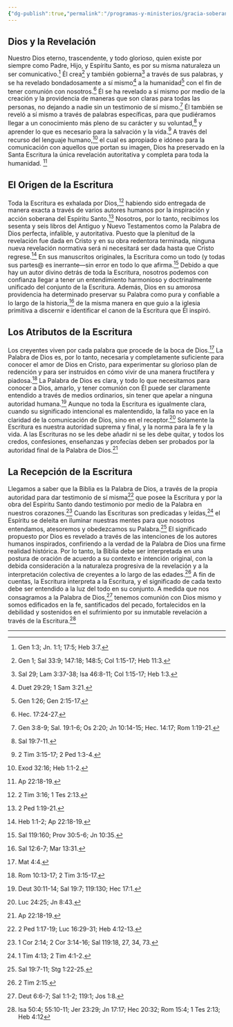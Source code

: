 ```yaml
---
{"dg-publish":true,"permalink":"/programas-y-ministerios/gracia-soberana-orizaba/identidad-y-teologia/las-escrituras/"}
---
```


## Dios y la Revelación

Nuestro Dios eterno, trascendente, y todo glorioso, quien existe por siempre como Padre, Hijo, y Espíritu Santo, es por su misma naturaleza un ser comunicativo.[^1] Él crea[^2] y también gobierna[^3] a través de sus palabras, y se ha revelado bondadosamente a sí mismo[^4] a la humanidad[^5] con el fin de tener comunión con nosotros.[^6] Él se ha revelado a sí mismo por medio de la creación y la providencia de maneras que son claras para todas las personas, no dejando a nadie sin un testimonio de sí mismo.[^7] Él también se reveló a sí mismo a través de palabras específicas, para que pudiéramos llegar a un conocimiento más pleno de su carácter y su voluntad,[^8] y aprender lo que es necesario para la salvación y la vida.[^9] A través del recurso del lenguaje humano,[^10] el cual es apropiado e idóneo para la comunicación con aquellos que portan su imagen, Dios ha preservado en la Santa Escritura la única revelación autoritativa y completa para toda la humanidad. [^11]

## El Origen de la Escritura

Toda la Escritura es exhalada por Dios,[^12] habiendo sido entregada de manera exacta a través de varios autores humanos por la inspiración y acción soberana del Espíritu Santo.[^13] Nosotros, por lo tanto, recibimos los sesenta y seis libros del Antiguo y Nuevo Testamentos como la Palabra de Dios perfecta, infalible, y autoritativa. Puesto que la plenitud de la revelación fue dada en Cristo y en su obra redentora terminada, ninguna nueva revelación normativa será ni necesitará ser dada hasta que Cristo regrese.[^14] En sus manuscritos originales, la Escritura como un todo (y todas sus partes@ es inerrante—sin error en todo lo que afirma.[^15] Debido a que hay un autor divino detrás de toda la Escritura, nosotros podemos con confianza llegar a tener un entendimiento harmonioso y doctrinalmente unificado del conjunto de la Escritura. Además, Dios en su amorosa providencia ha determinado preservar su Palabra como pura y confiable a lo largo de la historia,[^16] de la misma manera en que guio a la iglesia primitiva a discernir e identificar el canon de la Escritura que Él inspiró.

## Los Atributos de la Escritura

Los creyentes viven por cada palabra que procede de la boca de Dios.[^17] La Palabra de Dios es, por lo tanto, necesaria y completamente suficiente para conocer el amor de Dios en Cristo, para experimentar su glorioso plan de redención y para ser instruidos en cómo vivir de una manera fructífera y piadosa.[^18] La Palabra de Dios es clara, y todo lo que necesitamos para conocer a Dios, amarlo, y tener comunión con Él puede ser claramente entendido a través de medios ordinarios, sin tener que apelar a ninguna autoridad humana.[^19] Aunque no toda la Escritura es igualmente clara, cuando su significado intencional es malentendido, la falla no yace en la claridad de la comunicación de Dios, sino en el receptor.[^20] Solamente la Escritura es nuestra autoridad suprema y final, y la norma para la fe y la vida. A las Escrituras no se les debe añadir ni se les debe quitar, y todos los credos, confesiones, enseñanzas y profecías deben ser probados por la autoridad final de la Palabra de Dios.[^21]

## La Recepción de la Escritura

Llegamos a saber que la Biblia es la Palabra de Dios, a través de la propia autoridad para dar testimonio de sí misma[^22] que posee la Escritura y por la obra del Espíritu Santo dando testimonio por medio de la Palabra en nuestros corazones.[^23] Cuando las Escrituras son predicadas y leídas,[^24] el Espíritu se deleita en iluminar nuestras mentes para que nosotros entendamos, atesoremos y obedezcamos su Palabra.[^25] El significado propuesto por Dios es revelado a través de las intenciones de los autores humanos inspirados, confiriendo a la verdad de la Palabra de Dios una firme realidad histórica. Por lo tanto, la Biblia debe ser interpretada en una postura de oración de acuerdo a su contexto e intención original, con la debida consideración a la naturaleza progresiva de la revelación y a la interpretación colectiva de creyentes a lo largo de las edades.[^26] A fin de cuentas, la Escritura interpreta a la Escritura, y el significado de cada texto debe ser entendido a la luz del todo en su conjunto. A medida que nos consagramos a la Palabra de Dios,[^27] tenemos comunión con Dios mismo y somos edificados en la fe, santificados del pecado, fortalecidos en la debilidad y sostenidos en el sufrimiento por su inmutable revelación a través de la Escritura.[^28]

  

---
[^1]: Gen 1:3; Jn. 1:1; 17:5; Heb 3:7.

[^2]: Gen 1; Sal 33:9; 147:18; 148:5; Col 1:15-17; Heb 11:3.

[^3]: Sal 29; Lam 3:37-38; Isa 46:8-11; Col 1:15-17; Heb 1:3.

[^4]: Duet 29:29; 1 Sam 3:21.

[^5]: Gen 1:26; Gen 2:15-17.

[^6]: Hec. 17:24-27.

[^7]: Gen 3:8-9; Sal. 19:1-6; Os 2:20; Jn 10:14-15; Hec. 14:17; Rom 1:19-21.

[^8]: Sal 19:7-11.

[^9]: 2 Tim 3:15-17; 2 Ped 1:3-4.

[^10]: Exod 32:16; Heb 1:1-2.

[^11]: Ap 22:18-19.

[^12]: 2 Tim 3:16; 1 Tes 2:13.

[^13]: 2 Ped 1:19-21.

[^14]: Heb 1:1-2; Ap 22:18-19.

[^15]: Sal 119:160; Prov 30:5-6; Jn 10:35.

[^16]: Sal 12:6-7; Mar 13:31.

[^17]: Mat 4:4.

[^18]: Rom 10:13-17; 2 Tim 3:15-17.

[^19]: Deut 30:11-14; Sal 19:7; 119:130; Hec 17:1.

[^20]: Luc 24:25; Jn 8:43.

[^21]: Ap 22:18-19.

[^22]: 2 Ped 1:17-19; Luc 16:29-31; Heb 4:12-13.

[^23]: 1 Cor 2:14; 2 Cor 3:14-16; Sal 119:18, 27, 34, 73.

[^24]: 1 Tim 4:13; 2 Tim 4:1-2.

[^25]: Sal 19:7-11; Stg 1:22-25.

[^26]: 2 Tim 2:15.

[^27]: Deut 6:6-7; Sal 1:1-2; 119:1; Jos 1:8.

[^28]: Isa 50:4; 55:10-11; Jer 23:29; Jn 17:17; Hec 20:32; Rom 15:4; 1 Tes 2:13; Heb 4:12

